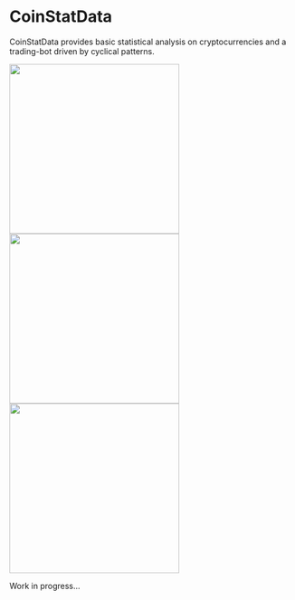 # CoinStatData

CoinStatData provides basic statistical analysis on cryptocurrencies and a trading-bot driven by cyclical patterns. 

<img src="https://user-images.githubusercontent.com/33708658/181593804-b1b702bd-7128-4e64-a335-87f2cf62ec61.png" width="300px" height="300px"></img>
<img src="https://user-images.githubusercontent.com/33708658/181593804-b1b702bd-7128-4e64-a335-87f2cf62ec61.png" width="300px" height="300px"></img>
<img src="https://user-images.githubusercontent.com/33708658/181593960-6a331354-1f7b-4bd2-99f7-1b9dcb717195.png" width="300px" height="300px"></img>

Work in progress...

